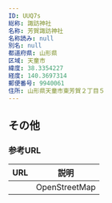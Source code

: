 ```yaml
---
ID: UUQ7s
総称: 諏訪神社
名称: 芳賀諏訪神社
名称読み: null
別名: null
都道府県: 山形県
区域: 天童市
緯度: 38.3354227
経度: 140.3697314
郵便番号: 9940061
住所: 山形県天童市東芳賀２丁目５
---
```


## その他

### 参考URL

| URL | 説明          |
| --- | ------------- |
|     | OpenStreetMap |
